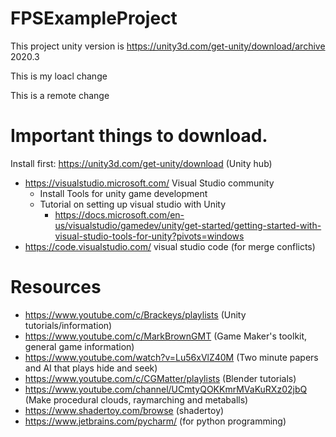 # FPSExampleProject

This project unity version is https://unity3d.com/get-unity/download/archive 2020.3


This is my loacl change

This is a remote change


<h1> Important things to download.</h1> 

Install first: https://unity3d.com/get-unity/download (Unity hub) 

- https://visualstudio.microsoft.com/ Visual Studio community 
	- Install Tools for unity game development
	- Tutorial on setting up visual studio with Unity
		- https://docs.microsoft.com/en-us/visualstudio/gamedev/unity/get-started/getting-started-with-visual-studio-tools-for-unity?pivots=windows
- https://code.visualstudio.com/ visual studio code (for merge conflicts)


# Resources

- https://www.youtube.com/c/Brackeys/playlists (Unity tutorials/information)
- https://www.youtube.com/c/MarkBrownGMT (Game Maker's toolkit, general game information)
- https://www.youtube.com/watch?v=Lu56xVlZ40M (Two minute papers and AI that plays hide and seek)
- https://www.youtube.com/c/CGMatter/playlists (Blender tutorials)
- https://www.youtube.com/channel/UCmtyQOKKmrMVaKuRXz02jbQ (Make procedural clouds, raymarching and metaballs)
- https://www.shadertoy.com/browse (shadertoy)
- https://www.jetbrains.com/pycharm/ (for python programming)
